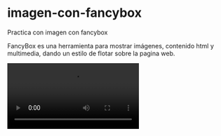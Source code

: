 # imagen-con-fancybox
Practica con imagen con fancybox 

FancyBox es una herramienta para mostrar imágenes, contenido html y multimedia, dando un estilo de flotar sobre la pagina web.<br/>

![](https://i.imgur.com/mVAv6og.mp4)
